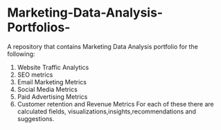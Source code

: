# Marketing-Data-Analysis-Portfolios-
A repository that contains Marketing Data Analysis portfolio for the following:
1) Website Traffic Analytics
2) SEO metrics
3) Email Marketing Metrics
4) Social Media Metrics
5) Paid Advertising Metrics
6) Customer retention and Revenue Metrics
For each of these there are calculated fields, visualizations,insights,recommendations and suggestions.
